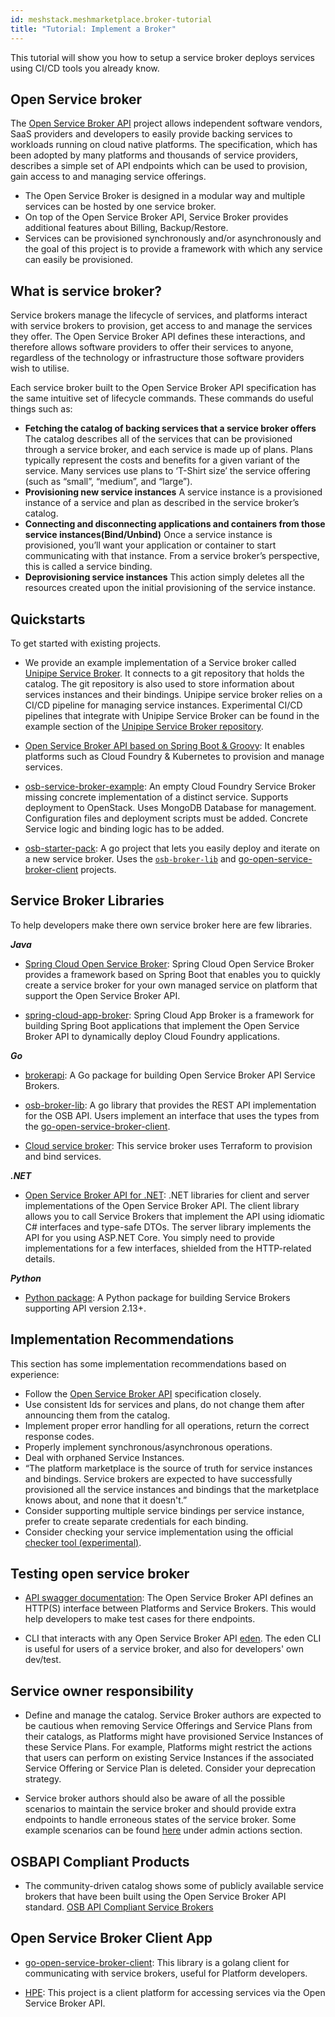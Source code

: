 ```yaml
---
id: meshstack.meshmarketplace.broker-tutorial
title: "Tutorial: Implement a Broker"
---
```


This tutorial will show you how to setup a service broker deploys services using CI/CD tools you already know.

## Open Service broker

The [Open Service Broker API](https://www.openservicebrokerapi.org/) project allows independent software vendors, SaaS providers and developers to easily provide backing services to workloads running on cloud native platforms. The specification, which has been adopted by many platforms and thousands of service providers, describes a simple set of API endpoints which can be used to provision, gain access to and managing service offerings.

- The Open Service Broker is designed in a modular way and multiple services can be hosted by one service broker.
- On top of the Open Service Broker API, Service Broker provides additional features about Billing, Backup/Restore.
- Services can be provisioned synchronously and/or asynchronously and the goal of this project is to provide a framework with which any service can easily be provisioned.

## What is service broker?

Service brokers manage the lifecycle of services, and platforms interact with service brokers to provision, get access to and manage the services they offer. The Open Service Broker API defines these interactions, and therefore allows software providers to offer their services to anyone, regardless of the technology or infrastructure those software providers wish to utilise.

Each service broker built to the Open Service Broker API specification has the same intuitive set of lifecycle commands. These commands do useful things such as:

- **Fetching the catalog of backing services that a service broker offers**
The catalog describes all of the services that can be provisioned through a service broker, and  each service is made up of plans. Plans typically represent the costs and benefits for a given variant of the service. Many services use plans to ‘T-Shirt size’ the service offering (such as “small”, “medium”, and “large”).
- **Provisioning new service instances**
A service instance is a provisioned instance of a service and plan as described in the service broker’s catalog.
- **Connecting and disconnecting applications and containers from those service instances(Bind/Unbind)**
Once a service instance is provisioned, you’ll want your application or container to start communicating with that instance. From a service broker’s perspective, this is called a service binding.
- **Deprovisioning service instances**
This action simply deletes all the resources created upon the initial provisioning of the service instance.

## Quickstarts

To get started with existing projects.

- We provide an example implementation of a Service broker called [Unipipe Service Broker](https://github.com/meshcloud/unipipe-service-broker). It connects to a git repository that holds the catalog. The git repository is also used to store information about services instances and their bindings. Unipipe service broker relies on a CI/CD pipeline for managing service instances. Experimental CI/CD pipelines that integrate with Unipipe Service Broker can be found in the example section of the [Unipipe Service Broker repository](https://github.com/meshcloud/unipipe-service-broker).

- [Open Service Broker API based on Spring Boot & Groovy](https://github.com/swisscom/open-service-broker): It enables platforms such as Cloud Foundry & Kubernetes to provision and manage services.

- [osb-service-broker-example](https://github.com/evoila/osb-example):
An empty Cloud Foundry Service Broker missing concrete implementation of a distinct service.
Supports deployment to OpenStack. Uses MongoDB Database for management. Configuration files and deployment scripts must be added. Concrete Service logic and binding logic has to be added.

- [osb-starter-pack](https://github.com/pmorie/osb-starter-pack):
A go project that lets you easily deploy and iterate on a new service broker.
Uses the [`osb-broker-lib`](https://github.com/pmorie/osb-broker-lib) and
[go-open-service-broker-client](https://github.com/pmorie/go-open-service-broker-client)
projects.

## Service Broker Libraries

To help developers make there own service broker here are few libraries.

***Java***

- [Spring Cloud Open Service Broker](https://spring.io/projects/spring-cloud-open-service-broker):
Spring Cloud Open Service Broker provides a framework based on Spring Boot that
enables you to quickly create a service broker for your own managed service on
platform that support the Open Service Broker API.

- [spring-cloud-app-broker](https://github.com/spring-cloud/spring-cloud-app-broker):
Spring Cloud App Broker is a framework for building Spring Boot applications that implement the Open Service Broker API to dynamically deploy Cloud Foundry applications.

***Go***

- [brokerapi](https://github.com/pivotal-cf/brokerapi):
A Go package for building Open Service Broker API Service Brokers.

- [osb-broker-lib](https://github.com/pmorie/osb-broker-lib):
A go library that provides the REST API implementation for the OSB API. Users
implement an interface that uses the types from the
[go-open-service-broker-client](https://github.com/pmorie/go-open-service-broker-client).

- [Cloud service broker](https://github.com/pivotal/cloud-service-broker/):
This service broker uses Terraform to provision and bind services.

***.NET***

- [Open Service Broker API for .NET](https://github.com/AXOOM/OpenServiceBroker):
.NET libraries for client and server implementations of the Open Service Broker API. The client library allows you to call Service Brokers that implement the API using idiomatic C# interfaces and type-safe DTOs. The server library implements the API for you using ASP.NET Core. You simply need to provide implementations for a few interfaces, shielded from the HTTP-related details.

***Python***

- [Python package](https://pypi.org/project/openbrokerapi/): A Python package for building Service Brokers supporting API version 2.13+.

## Implementation Recommendations

This section has some implementation recommendations based on experience:

- Follow the [Open Service Broker API](https://github.com/openservicebrokerapi/servicebroker/blob/master/spec.md) specification closely.
- Use consistent Ids for services and plans, do not change them after announcing them from the catalog.
- Implement proper error handling for all operations, return the correct response codes.
- Properly implement synchronous/asynchronous operations.
- Deal with orphaned Service Instances.
- “The platform marketplace is the source of truth for service instances and bindings. Service brokers are expected to have successfully provisioned all the service instances and bindings that the marketplace knows about, and none that it doesn't.”
- Consider supporting multiple service bindings per service instance, prefer to create separate credentials for each binding.
- Consider checking your service implementation using the official [checker tool (experimental)](https://github.com/openservicebrokerapi/osb-checker).

## Testing open service broker

- [API swagger documentation](https://petstore.swagger.io/?url=https://raw.githubusercontent.com/openservicebrokerapi/servicebroker/v2.16/openapi.yaml#/): The Open Service Broker API defines an HTTP(S) interface between Platforms and Service Brokers. This would help developers to make test cases for there endpoints.

- CLI that interacts with any Open Service Broker API [eden](https://starkandwayne.com/blog/welcome-to-eden-a-cli-for-every-open-service-broker-api/). The eden CLI is useful for users of a service broker, and also for developers' own dev/test.

## Service owner responsibility

- Define and manage the catalog. Service Broker authors are expected to be cautious when removing Service Offerings and Service Plans from their catalogs, as Platforms might have provisioned Service Instances of these Service Plans. For example, Platforms might restrict the actions that users can perform on existing Service Instances if the associated Service Offering or Service Plan is deleted. Consider your deprecation strategy.

- Service broker authors should also be aware of all the possible scenarios to maintain the service broker and should provide extra endpoints to handle erroneous states of the service broker. Some example scenarios can be found [here](https://github.com/swisscom/open-service-broker) under admin actions section.

## OSBAPI Compliant Products

- The community-driven catalog shows some of publicly available service brokers that have been built using the Open Service Broker API standard. [OSB API Compliant Service Brokers](https://www.openservicebrokerapi.org/compliant-service-brokers)

## Open Service Broker Client App

- [go-open-service-broker-client](https://github.com/pmorie/go-open-service-broker-client):
This library is a golang client for communicating with service brokers,
useful for Platform developers.

- [HPE](https://github.com/reddypramod85/hpe-openservicebroker-clientapp): This project is a client platform for accessing services via the Open Service Broker API.
